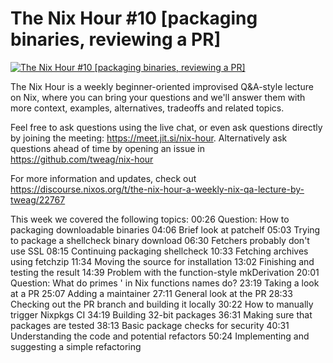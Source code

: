 # The Nix Hour #10 [packaging binaries, reviewing a PR]

[![The Nix Hour #10 [packaging binaries, reviewing a PR]](https://img.youtube.com/vi/QUnJ9q3Np7I/0.jpg)](https://www.youtube.com/watch?v=QUnJ9q3Np7I)

The Nix Hour is a weekly beginner-oriented improvised Q&A-style lecture on Nix, where you can bring your questions and we'll answer them with more context, examples, alternatives, tradeoffs and related topics.

Feel free to ask questions using the live chat, or even ask questions directly by joining the meeting: https://meet.jit.si/nix-hour. Alternatively ask questions ahead of time by opening an issue in https://github.com/tweag/nix-hour

For more information and updates, check out https://discourse.nixos.org/t/the-nix-hour-a-weekly-nix-qa-lecture-by-tweag/22767

This week we covered the following topics:
00:26 Question: How to packaging downloadable binaries
04:06 Brief look at patchelf
05:03 Trying to package a shellcheck binary download
06:30 Fetchers probably don't use SSL
08:15 Continuing packaging shellcheck
10:33 Fetching archives using fetchzip
11:34 Moving the source for installation
13:02 Finishing and testing the result
14:39 Problem with the function-style mkDerivation
20:01 Question: What do primes ' in Nix functions names do?
23:19 Taking a look at a PR
25:07 Adding a maintainer
27:11 General look at the PR
28:33 Checking out the PR branch and building it locally
30:22 How to manually trigger Nixpkgs CI
34:19 Building 32-bit packages
36:31 Making sure that packages are tested
38:13 Basic package checks for security
40:31 Understanding the code and potential refactors
50:24 Implementing and suggesting a simple refactoring
